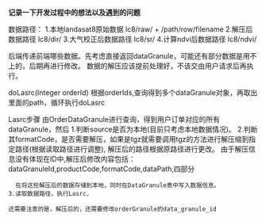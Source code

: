**记录一下开发过程中的想法以及遇到的问题**

数据路径：
    1.本地landasat8原始数据 lc8/raw/ + /path/row/filename
    2.解压后数据路径 lc8/dir/
    3.大气校正后数据路径 lc8/sr/
    4.计算ndvi后数据路径 lc8/ndvi/


后端传递前端哪些数据。先考虑直接返回dataGranule，可能还有部分数据是用不上的，后期再进行修改。
数据的解压应该提前处理好，不该交由用户请求后再执行。

doLasrc(Integer orderId)
根据orderIds,查询得到多个dataGranule对象，再取出里面的path，循环执行doLasrc



Lasrc步骤
由OrderDataGranule进行查询，得到用户订单对应的所有dataGranule，然后
    1.判断source是否为本地(目前只考虑本地数据情况)。
    2.判断其formatCode，是否需要解压，如果是tgz就需要调用tgz的方法进行解压缩到指定路径(根据读取路径进行调整),
      解压后的路径根据原路径进行更改。
      由于解压信息没有体现在ID中,解压后修改内容包括：
      dataGranuleId,productCode,formatCode,dataPath,四部分
      

      在将这些解压后的数据存储到本地，同时在DataGranule表中写入数据信息。
    3.读取数据路径，执行Lasrc，
    
    还需要注意的是，解压后的，还需要修改orderGranule的data_granule_id
    
    
    
    